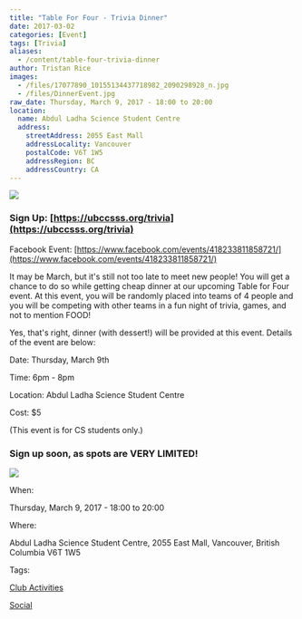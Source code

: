 ```yaml
---
title: "Table For Four - Trivia Dinner"
date: 2017-03-02
categories: [Event]
tags: [Trivia]
aliases:
  - /content/table-four-trivia-dinner
author: Tristan Rice
images:
  - /files/17077890_10155134437718982_2090298928_n.jpg
  - /files/DinnerEvent.jpg
raw_date: Thursday, March 9, 2017 - 18:00 to 20:00
location:
  name: Abdul Ladha Science Student Centre
  address:
    streetAddress: 2055 East Mall
    addressLocality: Vancouver
    postalCode: V6T 1W5
    addressRegion: BC
    addressCountry: CA
---
```


![](/files/17077890_10155134437718982_2090298928_n.jpg)

### Sign Up: [https://ubccsss.org/trivia](https://ubccsss.org/trivia)

Facebook Event: [https://www.facebook.com/events/418233811858721/](https://www.facebook.com/events/418233811858721/)

It may be March, but it's still not too late to meet new people! You will get a chance to do so while getting cheap dinner at our upcoming Table for Four event. At this event, you will be randomly placed into teams of 4 people and you will be competing with other teams in a fun night of trivia, games, and not to mention FOOD!

Yes, that's right, dinner (with dessert!) will be provided at this event. Details of the event are below:

Date: Thursday, March 9th

Time: 6pm - 8pm

Location: Abdul Ladha Science Student Centre

Cost: $5

(This event is for CS students only.)

### Sign up soon, as spots are VERY LIMITED!

![](/files/DinnerEvent.jpg)

When: 

Thursday, March 9, 2017 - 18:00 to 20:00

Where: 

Abdul Ladha Science Student Centre, 2055 East Mall, Vancouver, British Columbia V6T 1W5

Tags: 

[Club Activities](/club)

[Social](/social)
